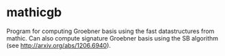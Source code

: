 mathicgb
=========

Program for computing Groebner basis using the fast datastructures
from mathic. Can also compute signature Groebner basis using the SB
algorithm (see http://arxiv.org/abs/1206.6940).
